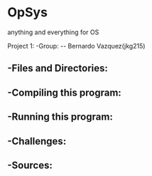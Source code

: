 # OpSys
anything and everything for OS

Project 1:
-Group:
--   Bernardo Vazquez(jkg215)

-Files and Directories:
--

-Compiling this program:
--

-Running this program:
--

-Challenges:
--

-Sources:
--